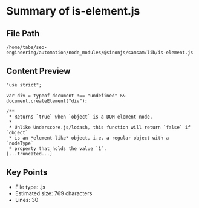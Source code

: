 # Summary of is-element.js
  
## File Path
`/home/tabs/seo-engineering/automation/node_modules/@sinonjs/samsam/lib/is-element.js`

## Content Preview
```
"use strict";

var div = typeof document !== "undefined" && document.createElement("div");

/**
 * Returns `true` when `object` is a DOM element node.
 *
 * Unlike Underscore.js/lodash, this function will return `false` if `object`
 * is an *element-like* object, i.e. a regular object with a `nodeType`
 * property that holds the value `1`.
[...truncated...]
```

## Key Points
- File type: .js
- Estimated size: 769 characters
- Lines: 30
